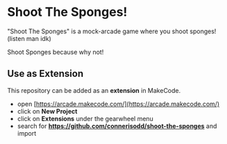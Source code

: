 # Shoot The Sponges!
"Shoot The Sponges" is a mock-arcade game where you shoot sponges! (listen man idk)

Shoot Sponges because why not!
## Use as Extension

This repository can be added as an **extension** in MakeCode.

* open [https://arcade.makecode.com/](https://arcade.makecode.com/)
* click on **New Project**
* click on **Extensions** under the gearwheel menu
* search for **https://github.com/connerisodd/shoot-the-sponges** and import
